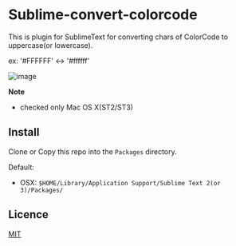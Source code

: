 Sublime-convert-colorcode
======================

This is plugin for SublimeText for converting chars of ColorCode to uppercase(or lowercase).  

ex: '#FFFFFF' <-> '#ffffff'

![image](https://raw.github.com/tgfjt/Sublime-highlight-text/master/highlighttext.gif)

**Note**

* checked only Mac OS X(ST2/ST3)


## Install

Clone or Copy this repo into the `Packages` directory.

Default:

* OSX: `$HOME/Library/Application Support/Sublime Text 2(or 3)/Packages/`

## Licence

[MIT](https://github.com/tgfjt/Sublime-convert-colorcode/blob/master/LICENSE.md)


